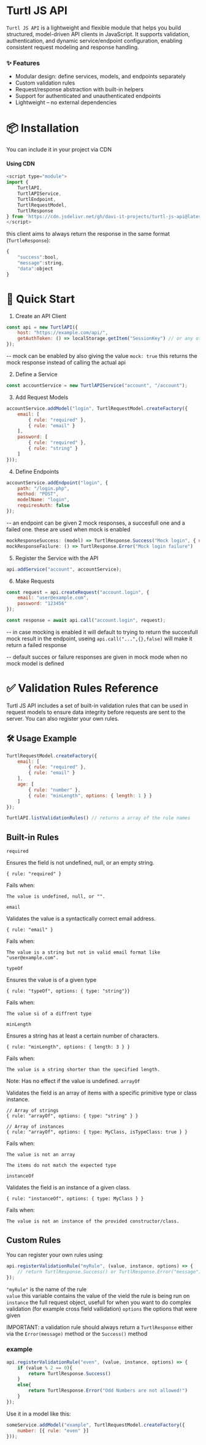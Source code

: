 # Turtl JS API
`Turtl JS API` is a lightweight and flexible module that helps you build structured, model-driven API clients in JavaScript. It supports validation, authentication, and dynamic service/endpoint configuration, enabling consistent request modeling and response handling.

### ✨ Features
* Modular design: define services, models, and endpoints separately
* Custom validation rules
* Request/response abstraction with built-in helpers
* Support for authenticated and unauthenticated endpoints
* Lightweight – no external dependencies

# 📦 Installation

You can include it in your project via CDN
#### Using CDN
```js
<script type="module">
import {
    TurtlAPI,
    TurtlAPIService,
    TurtlEndpoint,
    TurtlRequestModel,
    TurtlResponse
} from 'https://cdn.jsdelivr.net/gh/davi-it-projects/turtl-js-api@latest/dist/turtl-js-api.mjs';
</script>
```

this client aims to always return the response in the same format (`TurtleResponse`):
```js
{
    "success":bool,
    "message":string,
    "data":object
}
```

# 🚀 Quick Start
1. Create an API Client
```js
const api = new TurtlAPI({
    host: "https://example.com/api/",
    getAuthToken: () => localStorage.getItem("SessionKey") // or any other method
});
```
-- mock can be enabled by also giving the value ```mock: true```  this returns the mock response instead of calling the actual api

2. Define a Service
```js
const accountService = new TurtlAPIService("account", "/account");
```

3. Add Request Models
```js
accountService.addModel("login", TurtlRequestModel.createFactory({
    email: [
        { rule: "required" },
        { rule: "email" }
    ],
    password: [
        { rule: "required" },
        { rule: "string" }
    ]
}));
```
4. Define Endpoints
```js
accountService.addEndpoint("login", {
    path: "/login.php",
    method: "POST",
    modelName: "login",
    requiresAuth: false
});
```
-- an endpoint can be given 2 mock responses, a succesfull one and a failed one. these are used when mock is enabled

```js
mockResponseSuccess: (model) => TurtlResponse.Success("Mock login", { user: { id: 1, email: model.email, name: "Mock User" } }),
mockResponseFailure: () => TurtlResponse.Error("Mock login failure")
```

5. Register the Service with the API
```js
api.addService("account", accountService);
```
6. Make Requests
```js
const request = api.createRequest("account.login", {
    email: "user@example.com",
    password: "123456"
});

const response = await api.call("account.login", request);
```
-- in case mocking is enabled it will default to trying to return the succesfull mock result in the endpoint, useing ```api.call("...",{},false)``` will make it return a failed response

-- default succes or failure responses are given in mock mode when no mock model is defined


# ✅ Validation Rules Reference

Turtl JS API includes a set of built-in validation rules that can be used in request models to ensure data integrity before requests are sent to the server. You can also register your own rules.
## 🛠️ Usage Example
```js
TurtlRequestModel.createFactory({
    email: [
        { rule: "required" },
        { rule: "email" }
    ],
    age: [
        { rule: "number" },
        { rule: "minLength", options: { length: 1 } }
    ]
});
```
```js
TurtlAPI.listValidationRules() // returns a array of the rule names
```

## Built-in Rules
`required`

Ensures the field is not undefined, null, or an empty string.
```
{ rule: "required" }
```
Fails when:

    The value is undefined, null, or "".

`email`

Validates the value is a syntactically correct email address.
```
{ rule: "email" }
```
Fails when:

    The value is a string but not in valid email format like "user@example.com".

`typeOf`

Ensures the value is of a given type
```
{ rule: "typeOf", options: { type: "string"}}
```
Fails when:

    The value si of a diffrent type

`minLength`

Ensures a string has at least a certain number of characters.
```
{ rule: "minLength", options: { length: 3 } }
```
Fails when:

    The value is a string shorter than the specified length.

Note: Has no effect if the value is undefined.
`arrayOf`

Validates the field is an array of items with a specific primitive type or class instance.
```
// Array of strings
{ rule: "arrayOf", options: { type: "string" } }

// Array of instances
{ rule: "arrayOf", options: { type: MyClass, isTypeClass: true } }
```
Fails when:

    The value is not an array

    The items do not match the expected type

`instanceOf`

Validates the field is an instance of a given class.
```
{ rule: "instanceOf", options: { type: MyClass } }
```
Fails when:

    The value is not an instance of the provided constructor/class.

## Custom Rules
You can register your own rules using:
```js
api.registerValidationRule("myRule", (value, instance, options) => {
    // return TurtlResponse.Success() or TurtlResponse.Error("message")
});
```
`"myRule"` is the name of the rule  
`value` this variable contains the value of the vield the rule is being run on  
`instance` the full request object, usefull for when you want to do complex validation (for example cross field vallidation)
`options` the options that were given

IMPORTANT: a validation rule should always return a `TurtlResponse` either via the `Error(message)` method or the `Success()` method

### example
```js
api.registerValidationRule("even", (value, instance, options) => {
    if (value % 2 == 0){
        return TurtlResponse.Success()
    }
    else{
        return TurtlResponse.Error("Odd Numbers are not allowed!")
    }
});
```
Use it in a model like this:
```js
someService.addModel("example", TurtlRequestModel.createFactory({
    number: [{ rule: "even" }]
}));
```